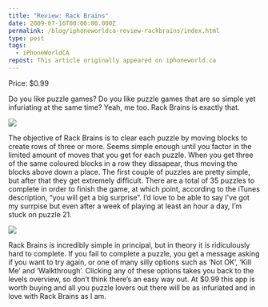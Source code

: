 ```yaml
---
title: "Review: Rack Brains"
date: 2009-07-16T00:00:00.000Z
permalink: /blog/iphoneworldca-review-rackbrains/index.html
type: post
tags:
  - iPhoneWorldCA
repost: This article originally appeared on iphoneworld.ca
---
```


Price: $0.99

Do you like puzzle games? Do you like puzzle games that are so simple yet infuriating at the same time? Yeah, me too. Rack Brains is exactly that.

![](https://cdn.rknight.me/site/iphoneworldca/rackbrains.png)

The objective of Rack Brains is to clear each puzzle by moving blocks to create rows of three or more. Seems simple enough until you factor in the limited amount of moves that you get for each puzzle. When you get three of the same coloured blocks in a row they dissapear, thus moving the blocks above down a place. The first couple of puzzles are pretty simple, but after that they get extremely difficult. There are a total of 35 puzzles to complete in order to finish the game, at which point, according to the iTunes description, “you will get a big surprise”. I’d love to be able to say I’ve got my surrpise but even after a week of playing at least an hour a day, I’m stuck on puzzle 21.

![](https://cdn.rknight.me/site/iphoneworldca/rackbrains-1.png)

Rack Brains is incredibly simple in principal, but in theory it is ridiculously hard to complete. If you fail to complete a puzzle, you get a message asking if you want to try again, or one of many silly options such as ‘Not OK’, ‘Kill Me’ and ‘Walkthrough’. Clicking any of these options takes you back to the levels overview, so don’t think there’s an easy way out. At $0.99 this app is worth buying and all you puzzle lovers out there will be as infuriated and in love with Rack Brains as I am.